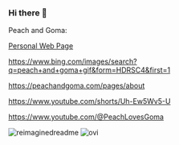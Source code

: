 ### Hi there 👋

Peach and Goma:

[Personal Web Page](https://ewdlop.github.io/personal-web-page/)

https://www.bing.com/images/search?q=peach+and+goma+gif&form=HDRSC4&first=1

https://peachandgoma.com/pages/about

https://www.youtube.com/shorts/Uh-Ew5Wv5-U

https://www.youtube.com/@PeachLovesGoma

<img src="https://myreadme.vercel.app/api/embed/ewdlop?panels=userstatistics,toprepositories,toplanguages,commitgraph" alt="reimaginedreadme" />

<img src="https://github-readme-stats.vercel.app/api/top-langs?username=ewdlop&show_icons=true&locale=en&layout=compact&theme=chartreuse-dark" alt="ovi" />
